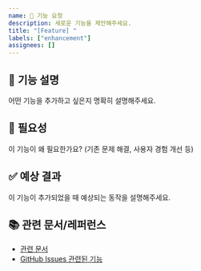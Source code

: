 ```yaml
---
name: 🚀 기능 요청
description: 새로운 기능을 제안해주세요.
title: "[Feature] "
labels: ["enhancement"]
assignees: []
---
```


## 🚀 기능 설명
어떤 기능을 추가하고 싶은지 명확히 설명해주세요.

## 🎯 필요성
이 기능이 왜 필요한가요? (기존 문제 해결, 사용자 경험 개선 등)

## ✅ 예상 결과
이 기능이 추가되었을 때 예상되는 동작을 설명해주세요.

## 📚 관련 문서/레퍼런스
- [관련 문서](링크)
- [GitHub Issues 관련된 기능](링크)
